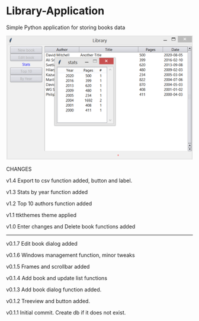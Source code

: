 # Library-Application
Simple Python application for storing books data

![image](https://github.com/pdjan/Library-Application/blob/master/LibraryApp1.3.png?raw=true)

CHANGES

v1.4
Export to csv function added, button and label.

v1.3
Stats by year function added

v1.2
Top 10 authors function added

v1.1
ttkthemes theme applied

v1.0
Enter changes and Delete book functions added

--- --- --- ---

v0.1.7
Edit book dialog added

v0.1.6
Windows management function, minor tweaks

v0.1.5
Frames and scrollbar added

v0.1.4
Add book and update list functions

v0.1.3
Add book dialog function added. 

v0.1.2
Treeview and button added.

v0.1.1
Initial commit. Create db if it does not exist.

